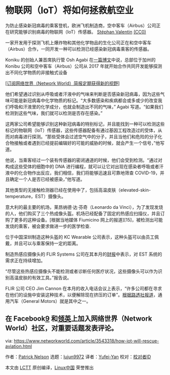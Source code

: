 [#]: collector: (lujun9972)
[#]: translator: ( )
[#]: reviewer: (Yufei-Yan)
[#]: publisher: ( )
[#]: url: ( )
[#]: subject: (How IoT will rescue aviation)
[#]: via: (https://www.networkworld.com/article/3543318/how-iot-will-rescue-aviation.html)
[#]: author: (Patrick Nelson https://www.networkworld.com/author/Patrick-Nelson/)

物联网（IoT）将如何拯救航空业
======

为防止感染新冠病毒的乘客登机，欧洲飞机制造商，空中客车（Airbus）公司正在研究能够识别病毒的物联网（IoT）传感器。
[Stéphan Valentin][1] [(CC0)][2]

一家开发用于探测飞机上爆炸物和其他化学物品的生化公司正在和空中客车（Airbus）合作，一同开发一种可以检测已经感染新冠病毒乘客的传感器。

Koniku 的创始人兼首席执行管 Osh Agabi 在[一篇博文][3]中说，总部位于加州的 Konibu 公司和空中客车（Airbus）公司从 2017 年就开始合作共同开发能够探测出不同化学物质的非接触式设备

[[订阅网络世界（Network World）简报定期获得新的视野]][4]

他们希望通过识别从呼吸或者汗液中的气味来判断是否感染新冠病毒，因为这些气味可能是新冠病毒中化学物质的标记。“大多数感染和疾病都会或多或少的改变我们呼吸和汗液里的化学成分，也就会制造出不同的气味，” Agabi 写道。“如果我们检测到这些气味，我们就可以检测是否存在感染。”

这两家公司希望能够识别这种新冠病毒的特别标记，并且能找到一种可以检测这些标记的物联网（IoT）传感器，这些传感器配备有通过基因工程改造过的受体，从而对病毒进行探测。“那些受体会过滤空气中的分子，并且当他们和危险的分子化合物接触或者遇到已经提前编辑好的可能的威胁的时候，就会产生一个信号，”他写道。

他说，当乘客经过一个装有传感器的密闭通道的时候，他们会受到检测。“通过对构成这些受体的细胞中的 DNA 进行编程，就可以让它对出现在感染者呼吸或者汗液中的化合物作出反应，我们相信，我们将能够迅速且可靠地筛查 COVID-19，并且确定一个人是否已经被感染，”他写道。

其他类型的无接触检测器已经在使用中了，包括高温皮肤（elevated-skin-temperature，EST）摄像头。

意大利的最主要的机场，莱昂纳德·达·芬奇（Leonardo da Vinci），为了发现发烧的人，他们购买了三个热成像头盔。机场已经配备了固定的热感应扫描仪，并且订购了更多的这种设备。[根据当地媒体 Fiumicino 网上的报道][15]，被检测出可能发烧的乘客，被会要求做进一步的医学检查.

位于中国深圳制造这种头盔的 KC Wearable 公司表示，这种头盔可以由员工佩戴，并且可以与乘客保持一定的距离。

制造热感应摄像头的 FLIR Systems 公司在其本月的[财报][6]中表示，对 EST 系统的需求正在持续增加。

“尽管这些热感应摄像头不能检测或者诊断任何医疗状况，这些摄像头可以作为识别高温皮肤的有效工具。”报告说。

FLIR 公司 CEO Jim Cannon 在本月的收入电话会议上表示，“许多公司都在寻求在他们的设施中安装这种技术，以便解除现在挤压的订单”。[根据路透社报道][8]，通用汽车（General Motors）就是其中之一。

在 Facebook[9] 和[领英][10]上加入网络世界（Network World）社区，对重要话题发表评论。
--------------------------------------------------------------------------------

via: https://www.networkworld.com/article/3543318/how-iot-will-rescue-aviation.html

作者：[Patrick Nelson][a]
选题：[lujun9972][b]
译者：[Yufei-Yan](https://github.com/Yufei-Yan)
校对：[校对者ID](https://github.com/校对者ID)

本文由 [LCTT](https://github.com/LCTT/TranslateProject) 原创编译，[Linux中国](https://linux.cn/) 荣誉推出

[a]: https://www.networkworld.com/author/Patrick-Nelson/
[b]: https://github.com/lujun9972
[1]: https://unsplash.com/photos/s7NGQU2Nt8k
[2]: https://creativecommons.org/publicdomain/zero/1.0/
[3]: https://www.linkedin.com/pulse/what-happens-when-airports-open-back-up-osh-agabi/?src=aff-lilpar&veh=aff_src.aff-lilpar_c.partners_pkw.10078_plc.Skimbit%20Ltd._pcrid.449670_learning&trk=aff_src.aff-lilpar_c.partners_pkw.10078_plc.Skimbit%20Ltd._pcrid.449670_learning&clickid=WNmzMlyalxyOUI7wUx0Mo34HUkiwwpy%3APQ3X1Y0&irgwc=1
[4]: https://www.networkworld.com/newsletters/signup.html
[5]: https://www.fiumicino-online.it/articoli/cronaca-2/fase-2-all-aeroporto-di-fiumicino-lo-smart-helmet-per-controllare-la-febbre-a-distanza
[6]: https://flir.gcs-web.com/news-releases/news-release-details/flir-systems-announces-first-quarter-2020-financial-results
[7]: https://www.fool.com/earnings/call-transcripts/2020/05/06/flir-systems-inc-flir-q1-2020-earnings-call-transc.aspx
[8]: https://uk.reuters.com/article/us-flir-systems-gm/general-motors-taps-flir-systems-for-fever-check-cameras-at-factories-idUKKBN22J02B
[9]: https://www.facebook.com/NetworkWorld/
[10]: https://www.linkedin.com/company/network-world
